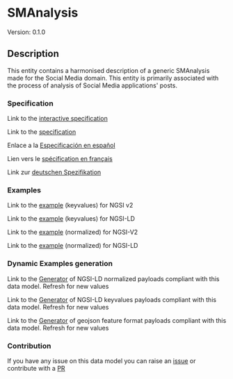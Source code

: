 # SMAnalysis
Version: 0.1.0

## Description 

This entity contains a harmonised description of a generic SMAnalysis made for the Social Media domain. This entity is primarily associated with the process of analysis of Social Media applications' posts.
### Specification

Link to the [interactive specification](https://swagger.lab.fiware.org/?url=https://raw.githubusercontent.com/smart-data-models/dataModel.SocialMedia/master/SMAnalysis/swagger.yaml)

Link to the [specification](https://github.com/smart-data-models/dataModel.SocialMedia/blob/master/SMAnalysis/doc/spec.md)

Enlace a la [Especificación en español](https://github.com/smart-data-models/dataModel.SocialMedia/blob/master/SMAnalysis/doc/spec_ES.md)

Lien vers le [spécification en français](https://github.com/smart-data-models/dataModel.SocialMedia/blob/master/SMAnalysis/doc/spec_FR.md)

Link zur [deutschen Spezifikation](https://github.com/smart-data-models/dataModel.SocialMedia/blob/master/SMAnalysis/doc/spec_DE.md)
### Examples

Link to the [example](https://github.com/smart-data-models/dataModel.SocialMedia/blob/master/SMAnalysis/examples/example.json) (keyvalues) for NGSI v2

Link to the [example](https://github.com/smart-data-models/dataModel.SocialMedia/blob/master/SMAnalysis/examples/example.jsonld) (keyvalues) for NGSI-LD

Link to the [example](https://github.com/smart-data-models/dataModel.SocialMedia/blob/master/SMAnalysis/examples/example-normalized.json) (normalized) for NGSI-V2

Link to the [example](https://github.com/smart-data-models/dataModel.SocialMedia/blob/master/SMAnalysis/examples/example-normalized.jsonld) (normalized) for NGSI-LD
### Dynamic Examples generation

Link to the [Generator](https://smartdatamodels.org/extra/ngsi-ld_generator.php?schemaUrl=https://raw.githubusercontent.com/smart-data-models/dataModel.SocialMedia/master/SMAnalysis/schema.json&email=info@smartdatamodels.org) of NGSI-LD normalized payloads compliant with this data model. Refresh for new values

Link to the [Generator](https://smartdatamodels.org/extra/ngsi-ld_generator_keyvalues.php?schemaUrl=https://raw.githubusercontent.com/smart-data-models/dataModel.SocialMedia/master/SMAnalysis/schema.json&email=info@smartdatamodels.org) of NGSI-LD keyvalues payloads compliant with this data model. Refresh for new values

Link to the [Generator](https://smartdatamodels.org/extra/geojson_features_generator_v1.0.php?schemaUrl=https://raw.githubusercontent.com/smart-data-models/dataModel.SocialMedia/master/SMAnalysis/schema.json&email=info@smartdatamodels.org) of geojson feature format payloads compliant with this data model. Refresh for new values
### Contribution

 If you have any issue on this data model you can raise an [issue](https://github.com/smart-data-models/dataModel.SocialMedia/issues)  or contribute with a [PR](https://github.com/smart-data-models/dataModel.SocialMedia/pulls)